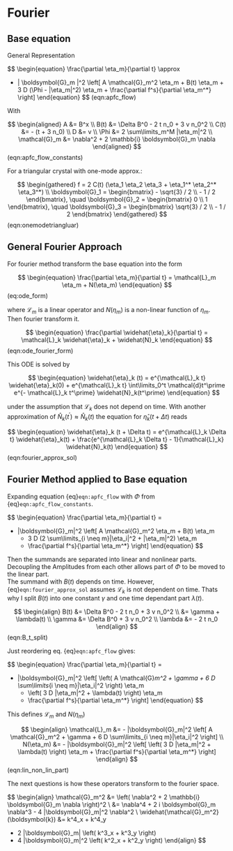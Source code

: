 # Fourier

## Base equation

General Representation

$$
\begin{equation}
\frac{\partial \eta_m}{\partial t} \approx
- | \boldsymbol{G}_m |^2 \left[
    A \mathcal{G}_m^2 \eta_m + B(t) \eta_m + 3 D (\Phi - |\eta_m|^2) \eta_m + \frac{\partial f^s}{\partial \eta_m^*}
\right]
\end{equation}
$$ (eqn:apfc_flow)

With

$$
\begin{aligned}
A &= B^x \\
B(t) &= \Delta B^0 - 2 t n_0 + 3 v n_0^2 \\
C(t) &= - (t + 3 n_0) \\
D &= v \\
\Phi &= 2 \sum\limits_m^M |\eta_m|^2 \\
\mathcal{G}_m &= \nabla^2 + 2 \mathbb{i} \boldsymbol{G}_m \nabla
\end{aligned}
$$ (eqn:apfc_flow_constants)

For a triangular crystal with one-mode approx.:

$$
\begin{gathered}
f = 2 C(t) (\eta_1 \eta_2 \eta_3 + \eta_1^* \eta_2^* \eta_3^*) \\
\boldsymbol{G}_1 = \begin{bmatrix} - \sqrt{3} / 2 \\ - 1 / 2 \end{bmatrix}, \quad
\boldsymbol{G}_2 = \begin{bmatrix} 0 \\ 1 \end{bmatrix}, \quad
\boldsymbol{G}_3 = \begin{bmatrix} \sqrt{3} / 2 \\ - 1 / 2 \end{bmatrix}
\end{gathered}
$$ (eqn:onemodetriangluar)

## General Fourier Approach

For fourier method transform the base equation into the form

$$
\begin{equation}
\frac{\partial \eta_m}{\partial t} = \mathcal{L}_m \eta_m + N(\eta_m)
\end{equation}
$$ (eq:ode_form)

where $\mathcal{L}_m$ is a linear operator and $N(\eta_m)$ is a non-linear function of $\eta_m$.
Then fourier transform it.

$$
\begin{equation}
\frac{\partial \widehat{\eta}_k}{\partial t} = \mathcal{L}_k \widehat{\eta}_k + \widehat{N}_k
\end{equation}
$$ (eqn:ode_fourier_form)

This ODE is solved by

$$
\begin{equation}
\widehat{\eta}_k (t) = e^{\mathcal{L}_k t} \widehat{\eta}_k(0) + e^{\mathcal{L}_k t}
\int\limits_0^t \mathcal{d}t^\prime e^{- \mathcal{L}_k t^\prime} \widehat{N}_k(t^\prime)
\end{equation}
$$

under the assumption that $\mathcal{L}_k$ does not depend on time. With another approximation of
$\widehat{N}_k(t^\prime) \approx \widehat{N}_k(t)$ the equation for $\widehat{\eta}_k (t + \Delta t)$ reads

$$
\begin{equation}
\widehat{\eta}_k (t + \Delta t) =
e^{\mathcal{L}_k \Delta t} \widehat{\eta}_k(t) +
\frac{e^{\mathcal{L}_k \Delta t} - 1}{\mathcal{L}_k} \widehat{N}_k(t)
\end{equation}
$$ (eqn:fourier_approx_sol)

## Fourier Method applied to Base equation

Expanding equation {eq}`eqn:apfc_flow` with $\Phi$ from {eq}`eqn:apfc_flow_constants`.

$$
\begin{equation}
\frac{\partial \eta_m}{\partial t} =
- |\boldsymbol{G}_m|^2 \left[
    A \mathcal{G}_m^2 \eta_m + B(t) \eta_m
    + 3 D (2 \sum\limits_{i \neq m}|\eta_i|^2 + |\eta_m|^2) \eta_m
    + \frac{\partial f^s}{\partial \eta_m^*}
\right]
\end{equation}
$$

Then the summands are separated into linear and nonlinear parts. <br>
Decoupling the Amplitudes from each other allows part of $\Phi$ to be moved
to the linear part. <br>
The summand with $B(t)$ depends on time. However, {eq}`eqn:fourier_approx_sol` assumes $\mathcal{L}_k$
is not dependent on time. Thats why I split $B(t)$ into one constant $\gamma$ and one time dependant part $\lambda (t)$.

$$
\begin{align}
B(t) &= \Delta B^0 - 2 t n_0 + 3 v n_0^2 \\
&= \gamma + \lambda(t) \\
\gamma &= \Delta B^0 + 3 v n_0^2 \\
\lambda &= - 2 t n_0
\end{align}
$$ (eqn:B_t_split)

Just reordering eq. {eq}`eqn:apfc_flow` gives:

$$
\begin{equation}
\frac{\partial \eta_m}{\partial t} =
- |\boldsymbol{G}_m|^2 \left[
    \left( A \mathcal{G}_m^2 + \gamma + 6 D \sum\limits_{i \neq m}|\eta_i|^2 \right) \eta_m
    + \left( 3 D |\eta_m|^2 + \lambda(t) \right) \eta_m
    + \frac{\partial f^s}{\partial \eta_m^*}
\right]
\end{equation}
$$

This defines $\mathcal{L}_m$ and $N(\eta_m)$

$$
\begin{align}
\mathcal{L}_m &= - |\boldsymbol{G}_m|^2 \left[
    A \mathcal{G}_m^2 + \gamma + 6 D \sum\limits_{i \neq m}|\eta_i|^2
\right]
\\
N(\eta_m) &= - |\boldsymbol{G}_m|^2 \left[
    \left( 3 D |\eta_m|^2 + \lambda(t) \right) \eta_m + \frac{\partial f^s}{\partial \eta_m^*}
\right]
\end{align}
$$ (eqn:lin_non_lin_part)

The next questions is how these operators transform to the fourier space.

$$
\begin{align}
\mathcal{G}_m^2 &= \left( \nabla^2 + 2 \mathbb{i} \boldsymbol{G}_m \nabla \right)^2 \\
&= \nabla^4 + 2 i \boldsymbol{G}_m \nabla^3 - 4 |\boldsymbol{G}_m|^2 \nabla^2 \\
\widehat{\mathcal{G}_m^2}(\boldsymbol{k}) &=
k^4_x + k^4_y
+ 2 |\boldsymbol{G}_m| \left( k^3_x + k^3_y \right)
+ 4 |\boldsymbol{G}_m|^2 \left( k^2_x + k^2_y \right)
\end{align}
$$

